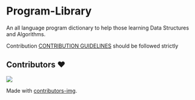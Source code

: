 # Program-Library
An all language program dictionary to help those learning Data Structures and Algorithms.

Contribution [CONTRIBUTION GUIDELINES](https://github.com/AQUIB-ZAMAN/Program-Library/blob/master/CONTRIBUTING.md) should be followed strictly 

## Contributors ❤️ 
<a href="https://github.com/houseofgeeks/CP-Dictionary/graphs/contributors">
  <img src="https://contributors-img.web.app/image?repo=houseofgeeks/CP-Dictionary" />
</a>

Made with [contributors-img](https://contributors-img.web.app).
